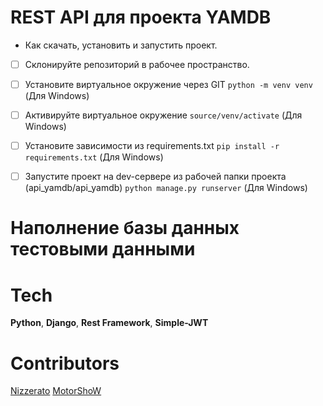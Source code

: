# REST API для проекта YAMDB

- Как скачать, установить и запустить проект.
- [ ] Склонируйте репозиторий в рабочее пространство.
- [ ] Установите виртуальное окружение через GIT `python -m venv venv` (Для Windows)
- [ ] Активируйте виртуальное окружение `source/venv/activate` (Для Windows)
- [ ] Установите зависимости из requirements.txt `pip install -r requirements.txt` (Для Windows)
- [ ] Запустите проект на dev-сервере из рабочей папки проекта (api_yamdb/api_yamdb) `python manage.py runserver` (Для Windows)


# Наполнение базы данных тестовыми данными

# Tech
**Python**, **Django**, **Rest Framework**, **Simple-JWT**

# Contributors 
[Nizzerato](https://github.com/Nizzerato)
[MotorShoW](https://github.com/MotorShoW)
